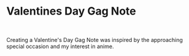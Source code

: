 <h1>Valentines Day Gag Note </h1>
<br>
<p>Creating a Valentine's Day Gag Note was inspired by the approaching special occasion and my interest in anime.</p>

